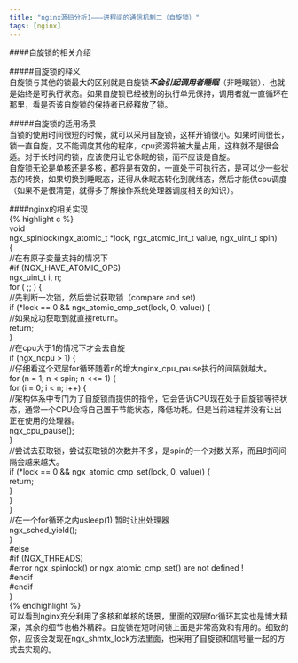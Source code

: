 ```yaml
---  
title: "nginx源码分析1———进程间的通信机制二（自旋锁）"  
tags: [nginx]  
---  
```

  
####自旋锁的相关介绍  

#####自旋锁的释义  
自旋锁与其他的锁最大的区别就是自旋锁***不会引起调用者睡眠***（非睡眠锁），也就是始终是可执行状态。如果自旋锁已经被别的执行单元保持，调用者就一直循环在那里，看是否该自旋锁的保持者已经释放了锁。  

#####自旋锁的适用场景  
当锁的使用时间很短的时候，就可以采用自旋锁，这样开销很小。如果时间很长，锁一直自旋，又不能调度其他的程序，cpu资源将被大量占用，这样就不是很合适。对于长时间的锁，应该使用让它休眠的锁，而不应该是自旋。  
自旋锁无论是单核还是多核，都将是有效的，一直处于可执行态，是可以少一些状态的转换，如果切换到睡眠态，还得从休眠态转化到就绪态，然后才能供cpu调度（如果不是很清楚，就得多了解操作系统处理器调度相关的知识）。  

####nginx的相关实现  
{% highlight c %}  
void  
ngx_spinlock(ngx_atomic_t *lock, ngx_atomic_int_t value, ngx_uint_t spin)  
{  
//在有原子变量支持的情况下  
#if (NGX_HAVE_ATOMIC_OPS)  
    ngx_uint_t  i, n;  
    for ( ;; ) {  
		//先判断一次锁，然后尝试获取锁（compare and set)  
        if (*lock == 0 && ngx_atomic_cmp_set(lock, 0, value)) {  
        //如果成功获取到就直接return。  
                    return;  
        }  
        //在cpu大于1的情况下才会去自旋  
        if (ngx_ncpu > 1) {  
	        //仔细看这个双层for循环随着n的增大nginx_cpu_pause执行的间隔就越大。  
            for (n = 1; n < spin; n <<= 1) {  
                for (i = 0; i < n; i++) {  
	                //架构体系中专门为了自旋锁而提供的指令，它会告诉CPU现在处于自旋锁等待状态，通常一个CPU会将自己置于节能状态，降低功耗。但是当前进程并没有让出正在使用的处理器。  
                    ngx_cpu_pause();  
                }  
                //尝试去获取锁，尝试获取锁的次数并不多，是spin的一个对数关系，而且时间间隔会越来越大。  
                if (*lock == 0 && ngx_atomic_cmp_set(lock, 0, value)) {  
                    return;  
                }  
            }  
        }  
        //在一个for循环之内usleep(1) 暂时让出处理器  
        ngx_sched_yield();  
    }  
#else  
#if (NGX_THREADS)  
#error ngx_spinlock() or ngx_atomic_cmp_set() are not defined !  
#endif  
#endif  
}	  
{% endhighlight %}  
可以看到nginx充分利用了多核和单核的场景，里面的双层for循环其实也是博大精深，其余的细节也格外精辟。自旋锁在短时间锁上面是非常高效和有用的。细致的你，应该会发现在ngx_shmtx_lock方法里面，也采用了自旋锁和信号量一起的方式去实现的。  

